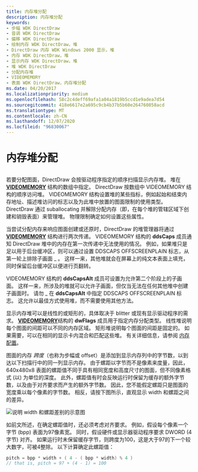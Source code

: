 ```yaml
---
title: 内存堆分配
description: 内存堆分配
keywords:
- 步幅 WDK DirectDraw
- 音调 WDK DirectDraw
- 偏移 WDK DirectDraw
- 绘制内存 WDK DirectDraw，堆
- DirectDraw 内存 WDK Windows 2000 显示，堆
- 内存 WDK DirectDraw，堆
- 显示内存 WDK DirectDraw，堆
- 堆 WDK DirectDraw
- 分配内存堆
- VIDEOMEMORY
- 表面 WDK DirectDraw，内存堆分配
ms.date: 04/20/2017
ms.localizationpriority: medium
ms.openlocfilehash: 58c2c4deff69afa1a04a1819b5ccd1e9adea7d54
ms.sourcegitcommit: 418e6617e2a695c9cb4b37b5b60e264760858acd
ms.translationtype: MT
ms.contentlocale: zh-CN
ms.lasthandoff: 12/07/2020
ms.locfileid: "96830067"
---
```

# <a name="memory-heap-allocation"></a>内存堆分配


## <span id="ddk_memory_heap_allocation_gg"></span><span id="DDK_MEMORY_HEAP_ALLOCATION_GG"></span>


若要分配图面，DirectDraw 会按驱动程序指定的顺序扫描显示内存堆。 堆在 [**VIDEOMEMORY**](/windows/win32/api/ddrawint/ns-ddrawint-videomemory) 结构的数组中指定。 DirectDraw 按数组中 VIDEOMEMORY 结构的顺序访问堆。 VIDEOMEMORY 结构设置堆的某些指标，例如起始和结束内存地址、描述堆访问的标志以及为此堆中放置的图面限制的使用类型。 DirectDraw 通过 suballocating 并解除分配内存（即，在每个堆的管辖区域下创建和销毁表面）来管理堆。 物理限制确定如何设置这些属性。

当尝试分配内存来响应图面创建或还原时，DirectDraw 的堆管理器将通过 [**VIDEOMEMORY**](/windows/win32/api/ddrawint/ns-ddrawint-videomemory) 结构进行两次传递。 VIDEOMEMORY 结构的 **ddsCaps** 成员通知 DirectDraw 堆中的内存在第一次传递中无法使用的情况。 例如，如果堆只是足以用于后台缓冲区，则可以通过设置 DDSCAPS OFFSCREENPLAIN 标志，从第一轮上排除子画面 \_ 。 这样一来，其他堆就会在屏幕上的纯文本表面上填充，同时保留后台缓冲区以便进行页翻转。

VIDEOMEMORY 结构的 **ddsCapsAlt** 成员可设置为允许第二个阶段上的子画面。 这样一来，所涉及的堆就可以允许子画面，但仅当无法在任何其他堆中创建子画面时。 请勿 \_ 在 **ddsCapsAlt** 中指定 DDSCAPS OFFSCREENPLAIN 标志。 这允许以最佳方式使用堆，而不需要使用其他方法。

显示内存堆可以是线性的或矩形的，具体取决于 blitter 或现有显示驱动程序的需求。 [**VIDEOMEMORY**](/windows/win32/api/ddrawint/ns-ddrawint-videomemory)结构的 **dwFlags** 成员用于指定内存分配类型。 线性堆说明每个图面的间距可以不同的内存区域。 矩形堆说明每个图面的间距是固定的。 如果需要，可以在相同的显示卡内混合和匹配这些堆。 有关详细信息，请参阅 [内存配置](memory-configurations.md)。

图面的内存 *跨度*（也称为步幅或 offset）是添加到显示内存列中的字节数，以到达以下扫描行中的同一列显示内存。 由于螺距以字节而不是像素来度量，因此，640x480x8 表面的螺距值不同于具有相同宽度和高度尺寸的图面，但不同像素格式 (以) 为单位的深度。 此外，螺距值有时会反映运行时保留为缓存的额外字节数，以及由于对齐要求而产生的额外字节数。 因此，您不能假定螺距只是图面的宽度乘以每个像素的字节数。 相反，请按下图所示，直观显示 width 和螺距之间的差异。

![说明 width 和螺距差别的示意图](images/ddfig3.png)

如前文所述，在确定螺距值时，还必须考虑对齐要求。 例如，假设每个像素一个字节 (bpp) 表面为97像素宽。 同时，假设硬件或显示器驱动程序要求 DWORD (4 字节) 对齐。 如果运行时未保留缓存字节，则跨度为100，这是大于97的下一个较大数字，可被4整除。 以下计算确定此螺距值：

```cpp
pitch = bpp * width + ( 4 - ( bpp * width) % 4 )
// that is, pitch = 97 + (4 - 1) = 100
```

 

